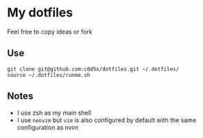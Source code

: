 # My dotfiles
Feel free to copy ideas or fork

## Use
```
git clone git@github.com:c0d5x/dotfiles.git ~/.dotfiles/
source ~/.dotfiles/runme.sh
```

## Notes
* I use zsh as my main shell
* I use `neovim` but `vim` is also configured by default with the same configuration as nvim

